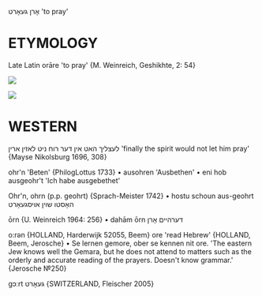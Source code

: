 אָרן
געאָרט
'to pray'

ETYMOLOGY
===========
Late Latin orāre 'to pray'
{M. Weinreich, Geshikhte, 2: 54}

![](https://ia802902.us.archive.org/9/items/Yiddish-Dialect-Maps/map%20-%20FoY3-28%20-%20davenen%20orn.jpg)

![](https://ia802902.us.archive.org/9/items/Yiddish-Dialect-Maps/Guggenheim-Gruenberg_karte_11.jpg)

WESTERN
========

לעצליך האט אין דער רוח ניט לאזין ארין
'finally the spirit would not let him pray'
{Mayse Nikolsburg 1696, 308}

ohr'n 'Beten' {PhilogLottus 1733}
	•	ausohren 'Ausbethen'
	•	eni hob ausgeohr't 'Ich habe ausgebethet'

Ohr'n, ohrn (p.p. geohrt) {Sprach-Meister 1742}
	•	hostu schoun aus-geohrt האָסטו שוין אויסגעאָרט 

ōrn {U. Weinreich 1964: 256}
	•	dahām ōrn דערהיים אָרן

o:rən {HOLLAND, Harderwijk 52055, Beem}
ore 'read Hebrew' {HOLLAND, Beem, Jerosche}
	•	Se lernen gemore, ober se kennen nit ore. 'The eastern Jew knows well the Gemara, but he does not attend to matters such as the orderly and accurate reading of the prayers. Doesn't know grammar.' {Jerosche №250}

gɔːrt געאָרט {SWITZERLAND, Fleischer 2005}

